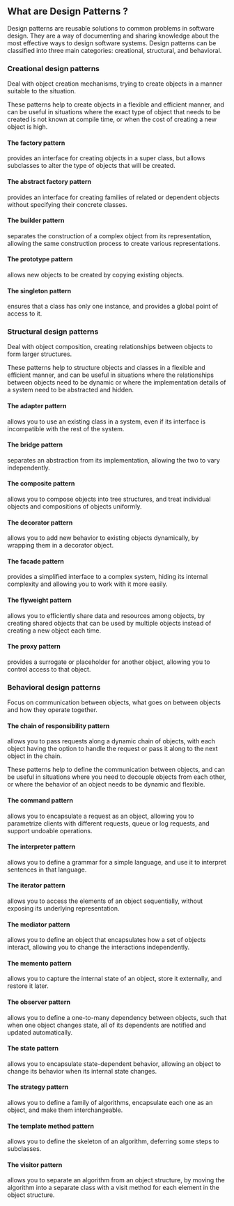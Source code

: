 ## What are Design Patterns ?
Design patterns are reusable solutions to common problems in software design. They are a way of documenting and sharing knowledge about the most effective ways to design software systems. Design patterns can be classified into three main categories: creational, structural, and behavioral.

### Creational design patterns
Deal with object creation mechanisms, trying to create objects in a manner suitable to the situation.

These patterns help to create objects in a flexible and efficient manner, and can be useful in situations where the exact type of object that needs to be created is not known at compile time, or when the cost of creating a new object is high.

#### The factory pattern
provides an interface for creating objects in a super class, but allows subclasses to alter the type of objects that will be created.

#### The abstract factory pattern
provides an interface for creating families of related or dependent objects without specifying their concrete classes.

#### The builder pattern
separates the construction of a complex object from its representation, allowing the same construction process to create various representations.

#### The prototype pattern
allows new objects to be created by copying existing objects.

#### The singleton pattern
ensures that a class has only one instance, and provides a global point of access to it.

### Structural design patterns
Deal with object composition, creating relationships between objects to form larger structures.

These patterns help to structure objects and classes in a flexible and efficient manner, and can be useful in situations where the relationships between objects need to be dynamic or where the implementation details of a system need to be abstracted and hidden.

#### The adapter pattern
allows you to use an existing class in a system, even if its interface is incompatible with the rest of the system.

#### The bridge pattern
separates an abstraction from its implementation, allowing the two to vary independently.

#### The composite pattern
allows you to compose objects into tree structures, and treat individual objects and compositions of objects uniformly.

#### The decorator pattern
allows you to add new behavior to existing objects dynamically, by wrapping them in a decorator object.

#### The facade pattern 
provides a simplified interface to a complex system, hiding its internal complexity and allowing you to work with it more easily.

#### The flyweight pattern
allows you to efficiently share data and resources among objects, by creating shared objects that can be used by multiple objects instead of creating a new object each time.

#### The proxy pattern
provides a surrogate or placeholder for another object, allowing you to control access to that object.

### Behavioral design patterns
Focus on communication between objects, what goes on between objects and how they operate together.

#### The chain of responsibility pattern
allows you to pass requests along a dynamic chain of objects, with each object having the option to handle the request or pass it along to the next object in the chain.

These patterns help to define the communication between objects, and can be useful in situations where you need to decouple objects from each other, or where the behavior of an object needs to be dynamic and flexible.

#### The command pattern 
allows you to encapsulate a request as an object, allowing you to parametrize clients with different requests, queue or log requests, and support undoable operations.

#### The interpreter pattern 
allows you to define a grammar for a simple language, and use it to interpret sentences in that language.

#### The iterator pattern 
allows you to access the elements of an object sequentially, without exposing its underlying representation.

#### The mediator pattern 
allows you to define an object that encapsulates how a set of objects interact, allowing you to change the interactions independently.

#### The memento pattern 
allows you to capture the internal state of an object, store it externally, and restore it later.

#### The observer pattern 
allows you to define a one-to-many dependency between objects, such that when one object changes state, all of its dependents are notified and updated automatically.

#### The state pattern 
allows you to encapsulate state-dependent behavior, allowing an object to change its behavior when its internal state changes.

#### The strategy pattern 
allows you to define a family of algorithms, encapsulate each one as an object, and make them interchangeable.

#### The template method pattern 
allows you to define the skeleton of an algorithm, deferring some steps to subclasses.

#### The visitor pattern 
allows you to separate an algorithm from an object structure, by moving the algorithm into a separate class with a visit method for each element in the object structure.